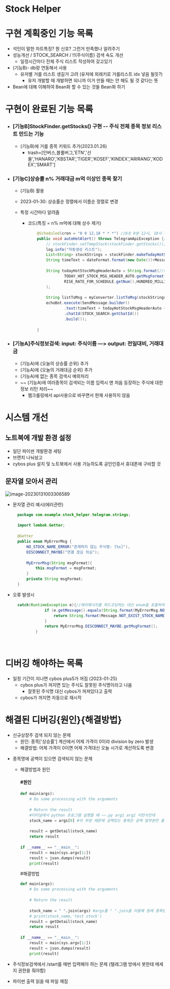 # Stock Helper

# 구현 계획중인 기능 목록
- 석인이 말한 차트특징? 뭔 신호? 그런거 만족했나 알려주기
- 성능개선 / STOCK_SEARCH / !!{주식이름} 검색 속도 개선
  - 일정시간마다 전체 주식 리스트 작성하여 갖고있기
- (기능B)-  db랑 연동해서 사용
  - 유저별 거를 리스트 생길거 고려 (유저에 외래키로 거를리스트 idx 넣음 될듯?)
    - 유저 개발할 때 개발하면 되니까 이거 만들 때는 안 해도 될 것 같다는 뜻
- Bean에 대해 이해하여 Bean화 할 수 있는 것들 Bean화 하기

# 구현이 완료된 기능 목록

- ### [기능B]StockFinder.getStocks() 구현 -- 주식 전체 종목 정보 리스트 만드는 기능
  
  - (기능B)에 거를 종목 키워드 추가(2023.01.26)
    - trash=[인버스,블룸버그,'ETN','선물','HANARO','KBSTAR','TIGER','KOSEF','KINDEX','ARIRANG','KODEX','SMART']
  
- ### [기능C]상승률 n% 거래대금 m억 이상인 종목 찾기
  
  - (기능B) 활용
  
  - 2023-01-30: 상승률순 정렬에서 이름순 정렬로 변경
  
  - 특정 시간마다 알려줌
  
    - 코드(특징 = n% m억에 대해 상수 제거)
  
      ```java
          @Scheduled(cron = "0 0 12,18 * * *") //0초 0분 12시, 18시 매일 매월 매년
          public void autoHotAlert() throws TelegramApiException {//오늘의 HOT 주식 자동 알림 
              // stockFinder.setTempStock(stockFinder.getStocks());
              log.info("자동생성 리스트");
              List<String> stockStrings = stockFinder.makeTodayHotStock(RISE_RATE_FOR_SCHEDULE.getNum(), HUNDRED_MILLION_FOR_SCHEDULE.getNum());
              String timeText = dateFormat.format(new Date())+Message.ALERT_SOMETHING.getMsgFormat();//시간 + 입니다.
      
              String todayHotStockMsgHeaderAuto = String.format(//<오늘의 자동알림 HOT %d%, %d억>
                      TODAY_HOT_STOCK_MSG_HEADER_AUTO.getMsgFormat(),
                      RISE_RATE_FOR_SCHEDULE.getNum(),HUNDRED_MILLION_FOR_SCHEDULE.getNum()
              );
      
              String listToMsg = myConverter.listToMsg(stockStrings);
              echoBot.execute(SendMessage.builder()
                      .text(timeText + todayHotStockMsgHeaderAuto + listToMsg)//리스트를 \n 구분 스트링으로
                      .chatId(STOCK_SEARCH.getChatId())
                      .build());
      
          }
      ```
  
      

* ### [기능A]주식정보검색: input: 주식이름 —> output: 전일대비, 거래대금
  
  * (기능A)에 {오늘의 상승률 순위} 추가
  * (기능A)에 {오늘의 거래대금 순위} 추가
  * (기능A)에 없는 종목 검색시 예외처리
  * ~~ (기능A)에 여러종목이 검색되는 이름 입력시 맨 처음 등장하는 주식에 대한 정보 리턴 처리~~ 
    * 웹크롤링에서 api사용으로 바꾸면서 현재 사용하지 않음

# 시스템 개선

## 노트북에 개발 환경 설정

- 일단 파이썬 개발환경 세팅
- 브랜치 나눠놨고
- cybos plus 설치 및 노트북에서 사용 가능하도록 공인인증서 휴대폰에 구비할 것

## 문자열 모아서 관리

![image-20230131003306589](..\..\images\image-20230131003306589.png)

* 문자열 관리 예시(에러관련)

  ```java
    package com.example.stock_helper.telegram.strings;
    
    import lombok.Getter;
    
    @Getter
    public enum MyErrorMsg {
        NO_STOCK_NAME_ERROR("존재하지 않는 주식명: [%s]"),
        DISCONNECT_MAYBE("연결 끊김 의심");
    
        MyErrorMsg(String msgFormat){
            this.msgFormat = msgFormat;
        }
        private String msgFormat;
    }
  ```

* 오류 발생시 

  ```java
    catch(RuntimeException e){//에러메시지를 하드코딩하는 대신 enum을 호출하여 사용
                if (e.getMessage().equals(String.format(MyErrorMsg.NO_STOCK_NAME_ERROR.getMsgFormat(),stockName))){
                    return String.format(Message.NOT_EXIST_STOCK_NAME.getMsgFormat(),stockName);
                }
                return MyErrorMsg.DISCONNECT_MAYBE.getMsgFormat();
            }
  ```

  




​      





# 디버깅 해야하는 목록
  - 일정 기간이 지나면 cybos plus5가 꺼짐 (2023-01-25)
    - cybos plus가 꺼지면 있는 주식도 잘못된 주식명이라고 나옴
      - 잘못된 주식명 대신 cybos가 꺼져있다고 출력
    - cybos가 꺼지면 자동으로 재시작
# 해결된 디버깅{원인}{해결방법}

- 신규상장주 검색 되지 않는 문제
  - 원인: 종목['상승률'] 계산에서 어제 가격이 0이라 division by zero 발생
  - 해결방법: 어제 가격이 0이면 어제 가격대신 오늘 시가로 계산하도록 변경

* 종목명에 공백이 있으면 검색되지 않는 문제

  * 해결방법과 원인

    #### #원인

    ```PYTHON
    def main(args):
        # Do some processing with the arguments
    
        # Return the result
        #터미널에서 python 프로그램 실행할 때 ~~.py arg1 arg2 이런식인데
        stock_name = args[0] #이 부분 때문에 공백있는 종목은 공백 앞부분만 들어감
    
        result = getDetail(stock_name)
        return result
    
    if __name__ == "__main__":
        result = main(sys.argv[1:])
        result = json.dumps(result)
        print(result)
    
    ```

    #해결방법

    ```python
    def main(args):
        # Do some processing with the arguments
    
        # Return the result
        
        stock_name = " ".join(args) #args를 " ".join을 이용해 원래 종목명으로 변환
        # print(stock_name,'test stock')
        result = getDetail(stock_name)
        return result
    
    if __name__ == "__main__":
        result = main(sys.argv[1:])
        result = json.dumps(result)
        print(result)
    
    ```

    

* 주식정보검색에서 /start를 매번 입력해야 하는 문제
  {텔레그램 방에서 봇한테 메세지 권한을 줘야함}

- 파이썬 출력 읽을 때 파일 깨짐

